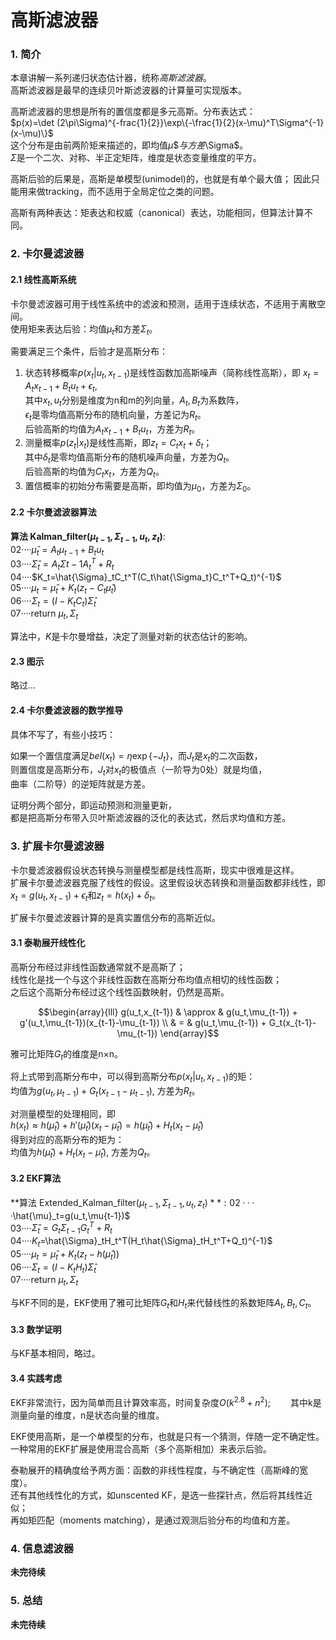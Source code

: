 # 高斯滤波器

### 1. 简介

本章讲解一系列递归状态估计器，统称*高斯滤波器*。  
高斯滤波器是最早的连续贝叶斯滤波器的计算量可实现版本。  

高斯滤波器的思想是所有的置信度都是多元高斯。分布表达式：  
$p(x)=\det (2\pi\Sigma)^{-frac{1}{2}}\exp\{-\frac{1}{2}(x-\mu)^T\Sigma^{-1}(x-\mu)\}$  
这个分布是由前两阶矩来描述的，即均值$\mu\$与方差$\Sigma$。  
$\Sigma$是一个二次、对称、半正定矩阵，维度是状态变量维度的平方。


高斯后验的后果是，高斯是单模型(unimodel)的，也就是有单个最大值；
因此只能用来做tracking，而不适用于全局定位之类的问题。  

高斯有两种表达：矩表达和权威（canonical）表达，功能相同，但算法计算不同。

### 2. 卡尔曼滤波器

#### 2.1 线性高斯系统

卡尔曼滤波器可用于线性系统中的滤波和预测，适用于连续状态，不适用于离散空间。  
使用矩来表达后验：均值$\mu_t$和方差$\Sigma_t$。

需要满足三个条件，后验才是高斯分布：  
1. 状态转移概率$p(x_t|u_t,x_{t-1})$是线性函数加高斯噪声（简称线性高斯），即
    $x_t=A_tx_{t-1}+B_tu_t+\epsilon_t$,   
    其中$x_t, u_t$分别是维度为n和m的列向量，$A_t, B_t$为系数阵，  
    $\epsilon_t$是零均值高斯分布的随机向量，方差记为$R_t$。  
    后验高斯的均值为$A_tx_{t-1}+B_tu_t$，方差为$R_t$。  
2. 测量概率$p(z_t|x_t)$是线性高斯，即$z_t=C_tx_t+\delta_t$；  
    其中$\delta_t$是零均值高斯分布的随机噪声向量，方差为$Q_t$。  
    后验高斯的均值为$C_tx_t$，方差为$Q_t$。
3. 置信概率的初始分布需要是高斯，即均值为$\mu_0$，方差为$\Sigma_0$。

#### 2.2 卡尔曼滤波器算法

**算法 Kalman_filter($\mu_{t-1}, \Sigma_{t-1}, u_t,z_t$)**:   
02····$\hat{\mu}_t=A_t\mu_{t-1}+B_tu_t$  
03····$\hat{\Sigma}_t=A_t\Sigma{t-1}A_t^T+R_t$  
04····$K_t=\hat{\Sigma}_tC_t^T(C_t\hat{\Sigma_t}C_t^T+Q_t)^{-1}$  
05····$\mu_t=\hat{\mu}_t+K_t(z_t-C_t\hat{\mu}_t)$  
06····$\Sigma_t=(I-K_tC_t)\hat{\Sigma}_t$  
07····return $\mu_t,\Sigma_t$  

算法中，$K$是卡尔曼增益，决定了测量对新的状态估计的影响。

#### 2.3 图示

略过...

#### 2.4 卡尔曼滤波器的数学推导

具体不写了，有些小技巧：  

如果一个置信度满足$bel(x_t)=\eta\exp\{-J_t\}$，而$J_t$是$x_t$的二次函数，  
则置信度是高斯分布，$J_t$对$x_t$的极值点（一阶导为0处）就是均值，  
曲率（二阶导）的逆矩阵就是方差。

证明分两个部分，即运动预测和测量更新，  
都是把高斯分布带入贝叶斯滤波器的泛化的表达式，然后求均值和方差。  

### 3. 扩展卡尔曼滤波器

卡尔曼滤波器假设状态转换与测量模型都是线性高斯，现实中很难是这样。  
扩展卡尔曼滤波器克服了线性的假设。这里假设状态转换和测量函数都非线性，即  
$x_t = g(u_t,x_{t-1})+\epsilon_t$和$z_t=h(x_t)+\delta_t$。  

扩展卡尔曼滤波器计算的是真实置信分布的高斯近似。

#### 3.1 泰勒展开线性化

高斯分布经过非线性函数通常就不是高斯了；  
线性化是找一个与这个非线性函数在高斯分布均值点相切的线性函数；  
之后这个高斯分布经过这个线性函数映射，仍然是高斯。

$$\begin{array}{lll}
    g(u_t,x_{t-1}) & \approx & g(u_t,\mu_{t-1}) + g'(u_t,\mu_{t-1})(x_{t-1}-\mu_{t-1}) \\ 
                   & =       & g(u_t,\mu_{t-1}) + G_t(x_{t-1}-\mu_{t-1})
    \end{array}$$

雅可比矩阵$G_t$的维度是n×n。

将上式带到高斯分布中，可以得到高斯分布$p(x_t|u_t,x_{t-1})$的矩：  
均值为$g(u_t,\mu_{t-1}) + G_t(x_{t-1}-\mu_{t-1})$, 方差为$R_t$。

对测量模型的处理相同，即  
$h(x_t)\approx h(\hat{\mu}_t)+h'(\hat{\mu}_t)(x_t-\hat{\mu}_t)=h(\hat{\mu}_t)+H_t(x_t-\hat{\mu}_t)$  
得到对应的高斯分布的矩为：  
均值为$h(\hat{\mu}_t)+H_t(x_t-\hat{\mu}_t)$, 方差为$Q_t$。

#### 3.2 EKF算法

**算法 Extended_Kalman_filter($\mu_{t-1}, \Sigma_{t-1}, u_t, z_t)**:  
02····$\hat{\mu}_t=g(u_t,\mu{t-1})$  
03····$\hat{\Sigma}_t=G_t\Sigma_{t-1}G_t^T+R_t$  
04····$K_t$=\hat{\Sigma}_tH_t^T(H_t\hat{\Sigma}_tH_t^T+Q_t)^{-1}$  
05····$\mu_t=\hat{\mu}_t+K_t(z_t-h(\hat{\mu}_t))$  
06····$\Sigma_t=(I-K_tH_t)\hat{\Sigma}_t$  
07····return $\mu_t, \Sigma_t$  

与KF不同的是，EKF使用了雅可比矩阵$G_t$和$H_t$来代替线性的系数矩阵$A_t,B_t,C_t$。

#### 3.3 数学证明

与KF基本相同，略过。

#### 3.4 实践考虑

EKF非常流行，因为简单而且计算效率高，时间复杂度$O(k^{2.8}+n^2)$;　　
其中k是测量向量的维度，n是状态向量的维度。　　

EKF使用高斯，是一个单模型的分布，也就是只有一个猜测，伴随一定不确定性。  
一种常用的EKF扩展是使用混合高斯（多个高斯相加）来表示后验。  

泰勒展开的精确度给予两方面：函数的非线性程度，与不确定性（高斯峰的宽度）。  
还有其他线性化的方式，如unscented KF，是选一些探针点，然后将其线性近似；  
再如矩匹配（moments matching），是通过观测后验分布的均值和方差。

### 4. 信息滤波器

**未完待续**

### 5. 总结

**未完待续**
